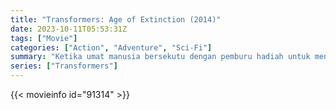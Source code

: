 ```yaml
---
title: "Transformers: Age of Extinction (2014)"
date: 2023-10-11T05:53:31Z
tags: ["Movie"]
categories: ["Action", "Adventure", "Sci-Fi"]
summary: "Ketika umat manusia bersekutu dengan pemburu hadiah untuk mengejar Optimus Prime, Autobots meminta bantuan seorang mekanik dan keluarganya."
series: ["Transformers"]
---
```


  <mux-player stream-type="on-demand"
  src="https://kp3d-my.sharepoint.com/personal/ryoo_kp3d_onmicrosoft_com/_layouts/15/download.aspx?share=EZStfaXREFNOuItb-P5kexkBvZXfduQTjqx6M26yhR0UTQ" metadata-video-title="Transformers: Age of Extinction (2014)" prefer-playback="mse" controls>
 
  </mux-player>
  

{{< movieinfo id="91314" >}}

  <script src="https://cdn.jsdelivr.net/npm/@mux/mux-player"></script>
  
   <script type="application/ld+json">
 {
  "@context": "https://schema.org/",
  "@type": "VideoObject",
  "name": "Transformers: Age of Extinction (2014)",
  "contentUrl": "https://stream.mux.com/5vnC00sxEVtanB9yRPm9y9ie44nlWUxQzfzh00azbWXXE.m3u8",
  "thumbnailUrl": "https://www.themoviedb.org/t/p/original/gRumNI2GlnCYVxLAzcRShSTFvb9.jpg?width=314&fit_mode=preserve&time=25",
  "uploadDate": "2023-10-11T05:53:31Z",
}

</script>